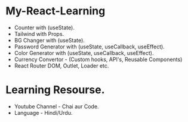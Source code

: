 # My-React-Learning

- Counter with (useState).
- Tailwind with Props.
- BG Changer with (useState).
- Password Generator with (useState, useCallback, useEffect).
- Color Generator with (useState, useCallback, useEffect).
- Currency Convertor - (Custom hooks, API's, Reusable Components)
- React Router DOM, Outlet, Loader etc.

# Learning Resourse.

- Youtube Channel - Chai aur Code.
- Language - Hindi/Urdu.
